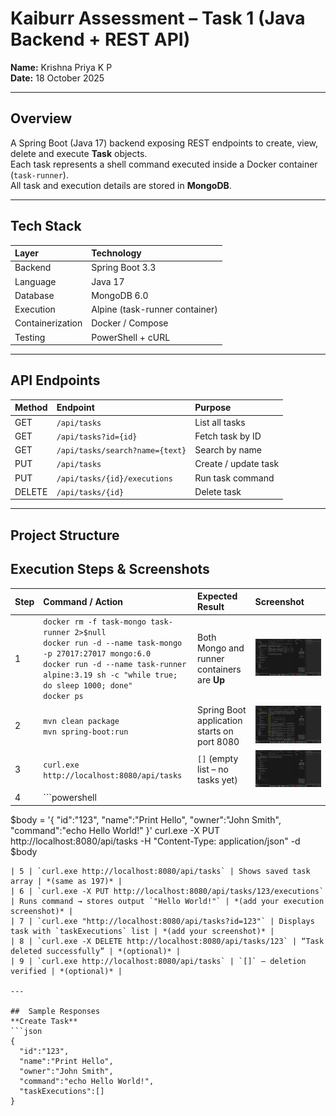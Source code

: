 #  Kaiburr Assessment – Task 1 (Java Backend + REST API)

**Name:** Krishna Priya K P  
**Date:** 18 October 2025  

---

##  Overview
A Spring Boot (Java 17) backend exposing REST endpoints to create, view, delete and execute **Task** objects.  
Each task represents a shell command executed inside a Docker container (`task-runner`).  
All task and execution details are stored in **MongoDB**.

---

##  Tech Stack
| Layer | Technology |
|:------|:------------|
| Backend | Spring Boot 3.3 |
| Language | Java 17 |
| Database | MongoDB 6.0 |
| Execution | Alpine (task-runner container) |
| Containerization | Docker / Compose |
| Testing | PowerShell + cURL |

---

##  API Endpoints
| Method | Endpoint | Purpose |
|:--------|:----------|:--------|
| GET | `/api/tasks` | List all tasks |
| GET | `/api/tasks?id={id}` | Fetch task by ID |
| GET | `/api/tasks/search?name={text}` | Search by name |
| PUT | `/api/tasks` | Create / update task |
| PUT | `/api/tasks/{id}/executions` | Run task command |
| DELETE | `/api/tasks/{id}` | Delete task |

---

##  Project Structure

##  Execution Steps & Screenshots

| Step | Command / Action | Expected Result | Screenshot |
|:-----|:-----------------|:----------------|:------------|
| 1 | `docker rm -f task-mongo task-runner 2>$null`<br>`docker run -d --name task-mongo -p 27017:27017 mongo:6.0`<br>`docker run -d --name task-runner alpine:3.19 sh -c "while true; do sleep 1000; done"`<br>`docker ps` | Both Mongo and runner containers are **Up** | ![Docker Containers](./Screenshot%20(196).png) |
| 2 | `mvn clean package`<br>`mvn spring-boot:run` | Spring Boot application starts on port 8080 | ![Spring Boot Startup](./Screenshot%20(194).png) |
| 3 | `curl.exe http://localhost:8080/api/tasks` | `[]` (empty list – no tasks yet) | ![GET Empty](./Screenshot%20(195).png) |
| 4 | ```powershell
$body = '{
  "id":"123",
  "name":"Print Hello",
  "owner":"John Smith",
  "command":"echo Hello World!"
}'
curl.exe -X PUT http://localhost:8080/api/tasks -H "Content-Type: application/json" -d $body
``` | Task created – JSON object returned | ![PUT Create Task](./Screenshot%20(197).png) |
| 5 | `curl.exe http://localhost:8080/api/tasks` | Shows saved task array | *(same as 197)* |
| 6 | `curl.exe -X PUT http://localhost:8080/api/tasks/123/executions` | Runs command → stores output `"Hello World!"` | *(add your execution screenshot)* |
| 7 | `curl.exe "http://localhost:8080/api/tasks?id=123"` | Displays task with `taskExecutions` list | *(add your screenshot)* |
| 8 | `curl.exe -X DELETE http://localhost:8080/api/tasks/123` | “Task deleted successfully” | *(optional)* |
| 9 | `curl.exe http://localhost:8080/api/tasks` | `[]` – deletion verified | *(optional)* |

---

##  Sample Responses
**Create Task**
```json
{
  "id":"123",
  "name":"Print Hello",
  "owner":"John Smith",
  "command":"echo Hello World!",
  "taskExecutions":[]
}
